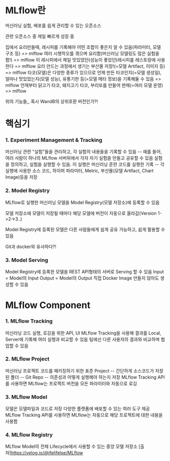 # MLflow란
머신러닝 실험, 배포를 쉽게 관리할 수 있는 오픈소스

관련 오픈소스 중 제일 빠르게 성장 중

집에서 요리만들때, 레시피를 기록해야 어떤 조합이 좋은지 알 수 있음(파라미터, 모델 구조 등) => mlflow
여러 시행착오를 겪으며 요리함(머신러닝 모델링도 많은 실험을 함!) => mlflow
이 레시피에서 제일 맛있었던(성능이 좋았던)레시피를 레스토랑에 사용한다 => mlflow
요리 만드는 과정에서 생기는 부산물 저장!(=모델 Artifact, 이미지 등) => mlflow
타코(모델)은 다양한 종류가 있으므로 언제 만든 타코인지(=모델 생성일), 얼마나 맛있었는지(모델 성능), 유통기한 등(=모델 메타 정보)을 기록해둘 수 있음 => mlflow
언제부터 닭고기 타코, 돼지고기 타코, 부리또를 만들어 판매(=여러 모델 운영) => mlflow

위의 기능들,, 혹시 WandB의 상위호환 버전인가?!
# 핵심기
### 1. Experiment Management & Tracking

머신러닝 관련 "실험"들을 관리하고, 각 실험의 내용들을 기록할 수 있음
-- 예를 들어, 여러 사람이 하나의 MLflow 서버위에서 각자 자기 실험을 만들고 공유할 수 있음
실험을 정의하고, 실험을 실행할 수 있음. 이 실행은 머신러닝 훈련 코드를 실행한 기록
-- 각 실행에 사용한 소스 코드, 하이퍼 파라미터, Metric, 부산물(모델 Artifact, Chart Image)등을 저장
### 2. Model Registry

MLflow로 실행한 머신러닝 모델을 Model Registry(모델 저장소)에 등록할 수 있음

모델 저장소에 모델이 저장될 때마다 해당 모델에 버전이 자동으로 올라감(Version 1->2->3..)

Model Registry에 등록된 모델은 다른 사람들에게 쉽게 공유 가능하고, 쉽게 활용할 수 있음

Git과 docker와 유사하다?!
### 3. Model Serving

Model Registry에 등록한 모델을 REST API형태의 서버로 Serving 할 수 있음
Input = Model의 Input
Output = Model의 Output
직접 Docker Image 만들지 않아도 생성할 수 있음
# MLflow Component
### 1. MLflow Tracking

머신러닝 코드 실행, 로깅을 위한 API, UI
MLflow Tracking을 사용해 결과를 Local, Server에 기록해 여러 실행과 비교할 수 있음
팀에선 다른 사용자의 결과와 비교하며 협업할 수 있음
### 2. MLflow Project

머신러닝 프로젝트 코드를 패키징하기 위한 표준
Project
-- 간단하게 소스코드가 저장된 폴더
-- Git Repo
-- 의존성과 어떻게 실행해야 하는지 저장
MLflow Tracking API를 사용하면 MLflow는 프로젝트 버전을 모든 파라미터와 자동으로 로깅
### 3. MLflow Model

모델은 모델파일과 코드로 저장
다양한 플랫폼에 배포할 수 있는 여러 도구 제공
MLflow Tracking API를 사용하면 MLflow는 자동으로 해당 프로젝트에 대한 내용을 사용함
### 4. MLflow Registry

MLflow Model의 전체 Lifecycle에서 사용할 수 있는 중앙 모델 저장소
[출처]https://velog.io/@ifelifelse/MLflow
